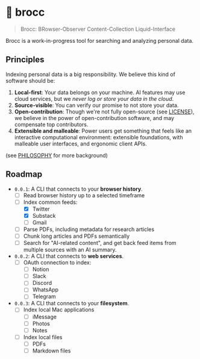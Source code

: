 # 🥦 brocc

> Brocc: BRowser-Observer Content-Collection Liquid-Interface

Brocc is a work-in-progress tool for searching and analyzing personal data.

## Principles

Indexing personal data is a big responsibility. We believe this kind of software should be:

1. **Local-first**: Your data belongs on your machine. AI features may use cloud services, but we *never log or store your data in the cloud*.
2. **Source-visible**: You can verify our promise to not store your data.
3. **Open-contribution**: Though we're not fully open-source (see [LICENSE](LICENSE.md)), we believe in the power of open-contribution software, and may compensate top contributors.
4. **Extensible and malleable**: Power users get something that feels like an interactive computational environment: extensible foundations, with malleable user interfaces, and ergonomic client APIs. 

(see [PHILOSOPHY](._NOTES/PHILOSOPHY.md) for more background)

## Roadmap

- `0.0.1`: A CLI that connects to your **browser history**.
  - [ ] Read browser history up to a selected timeframe
  - [ ] Index common feeds:
    - [x] Twitter
    - [x] Substack
    - [ ] Gmail
  - [ ] Parse PDFs, including metadata for research articles
  - [ ] Chunk long articles and PDFs semantically
  - [ ] Search for "AI-related content", and get back feed items from multiple sources with an AI summary.
- `0.0.2`: A CLI that connects to **web services**.
  - [ ] OAuth connection to index:
    - [ ] Notion
    - [ ] Slack
    - [ ] Discord
    - [ ] WhatsApp
    - [ ] Telegram
- `0.0.3`: A CLI that connects to your **filesystem**.
  - [ ] Index local Mac applications
    - [ ] iMessage
    - [ ] Photos
    - [ ] Notes
  - [ ] Index local files
    - [ ] PDFs
    - [ ] Markdown files
